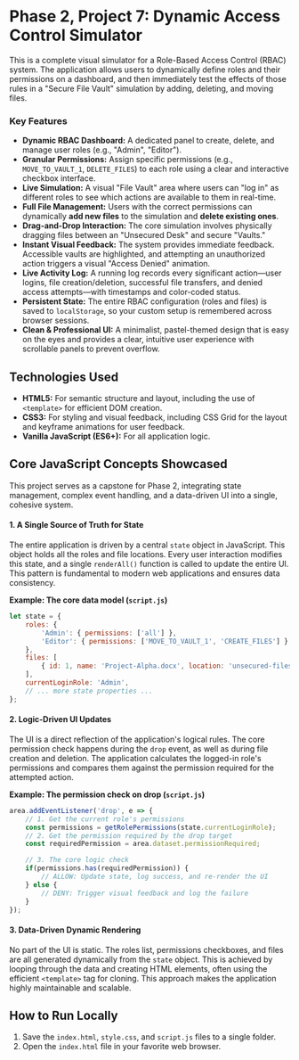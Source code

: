 # Phase 2, Project 7: Dynamic Access Control Simulator

This is a complete visual simulator for a Role-Based Access Control (RBAC) system. The application allows users to dynamically define roles and their permissions on a dashboard, and then immediately test the effects of those rules in a "Secure File Vault" simulation by adding, deleting, and moving files.

### Key Features

-   **Dynamic RBAC Dashboard:** A dedicated panel to create, delete, and manage user roles (e.g., "Admin", "Editor").
-   **Granular Permissions:** Assign specific permissions (e.g., `MOVE_TO_VAULT_1`, `DELETE_FILES`) to each role using a clear and interactive checkbox interface.
-   **Live Simulation:** A visual "File Vault" area where users can "log in" as different roles to see which actions are available to them in real-time.
-   **Full File Management:** Users with the correct permissions can dynamically **add new files** to the simulation and **delete existing ones**.
-   **Drag-and-Drop Interaction:** The core simulation involves physically dragging files between an "Unsecured Desk" and secure "Vaults."
-   **Instant Visual Feedback:** The system provides immediate feedback. Accessible vaults are highlighted, and attempting an unauthorized action triggers a visual "Access Denied" animation.
-   **Live Activity Log:** A running log records every significant action—user logins, file creation/deletion, successful file transfers, and denied access attempts—with timestamps and color-coded status.
-   **Persistent State:** The entire RBAC configuration (roles and files) is saved to `localStorage`, so your custom setup is remembered across browser sessions.
-   **Clean & Professional UI:** A minimalist, pastel-themed design that is easy on the eyes and provides a clear, intuitive user experience with scrollable panels to prevent overflow.

## Technologies Used

-   **HTML5:** For semantic structure and layout, including the use of `<template>` for efficient DOM creation.
-   **CSS3:** For styling and visual feedback, including CSS Grid for the layout and keyframe animations for user feedback.
-   **Vanilla JavaScript (ES6+):** For all application logic.

## Core JavaScript Concepts Showcased

This project serves as a capstone for Phase 2, integrating state management, complex event handling, and a data-driven UI into a single, cohesive system.

#### 1. A Single Source of Truth for State

The entire application is driven by a central `state` object in JavaScript. This object holds all the roles and file locations. Every user interaction modifies this state, and a single `renderAll()` function is called to update the entire UI. This pattern is fundamental to modern web applications and ensures data consistency.

**Example: The core data model (`script.js`)**

```javascript
let state = {
    roles: {
        'Admin': { permissions: ['all'] },
        'Editor': { permissions: ['MOVE_TO_VAULT_1', 'CREATE_FILES'] }
    },
    files: [
        { id: 1, name: 'Project-Alpha.docx', location: 'unsecured-files' }
    ],
    currentLoginRole: 'Admin',
    // ... more state properties ...
};
```

#### 2. Logic-Driven UI Updates

The UI is a direct reflection of the application's logical rules. The core permission check happens during the `drop` event, as well as during file creation and deletion. The application calculates the logged-in role's permissions and compares them against the permission required for the attempted action.

**Example: The permission check on drop (`script.js`)**

```javascript
area.addEventListener('drop', e => {
    // 1. Get the current role's permissions
    const permissions = getRolePermissions(state.currentLoginRole);
    // 2. Get the permission required by the drop target
    const requiredPermission = area.dataset.permissionRequired;

    // 3. The core logic check
    if(permissions.has(requiredPermission)) {
        // ALLOW: Update state, log success, and re-render the UI
    } else {
        // DENY: Trigger visual feedback and log the failure
    }
});
```

#### 3. Data-Driven Dynamic Rendering

No part of the UI is static. The roles list, permissions checkboxes, and files are all generated dynamically from the `state` object. This is achieved by looping through the data and creating HTML elements, often using the efficient `<template>` tag for cloning. This approach makes the application highly maintainable and scalable.

## How to Run Locally

1.  Save the `index.html`, `style.css`, and `script.js` files to a single folder.
2.  Open the `index.html` file in your favorite web browser.